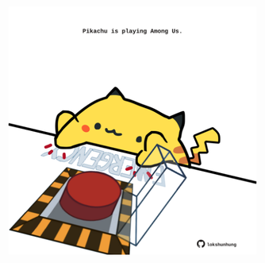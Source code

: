 <!-- built at 27/02/2021, 08:01:45 UTC -->
<p align="center">
  <img width="500" height="500" src="./ReadmeImage.svg">
</p>
